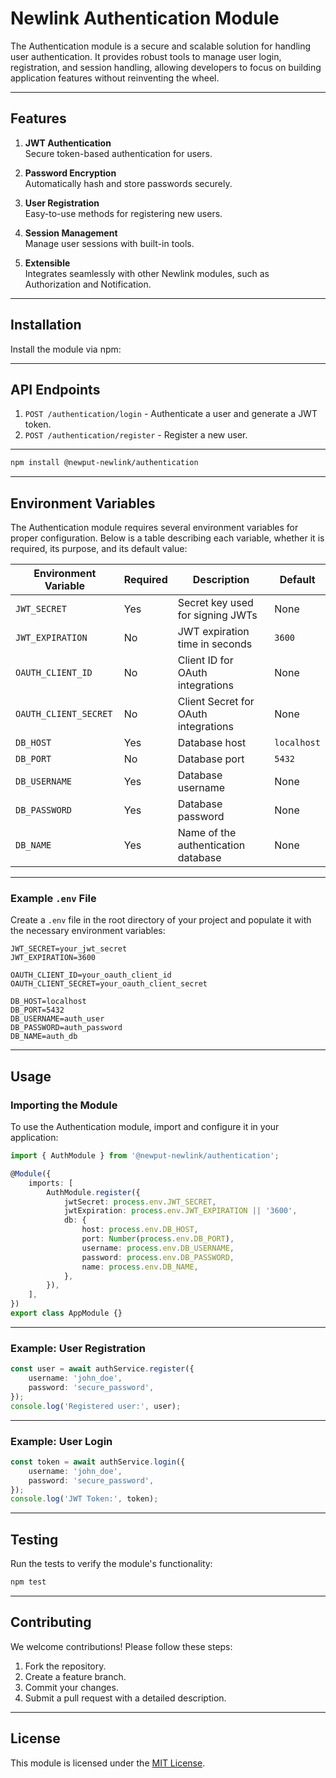 # Newlink Authentication Module

The Authentication module is a secure and scalable solution for handling user authentication. It provides robust tools to manage user login, registration, and session handling, allowing developers to focus on building application features without reinventing the wheel.

---

## Features

1. **JWT Authentication**  
   Secure token-based authentication for users.

2. **Password Encryption**  
   Automatically hash and store passwords securely.

3. **User Registration**  
   Easy-to-use methods for registering new users.

4. **Session Management**  
   Manage user sessions with built-in tools.

5. **Extensible**  
   Integrates seamlessly with other Newlink modules, such as Authorization and Notification.

---

## Installation

Install the module via npm:

---
## API Endpoints
1. `POST /authentication/login` - Authenticate a user and generate a JWT token.
2. `POST /authentication/register` - Register a new user.
---

```bash
npm install @newput-newlink/authentication
```

---

## Environment Variables

The Authentication module requires several environment variables for proper configuration. Below is a table describing each variable, whether it is required, its purpose, and its default value:

| Environment Variable  | Required | Description                          | Default     |
| --------------------- | -------- | ------------------------------------ | ----------- |
| `JWT_SECRET`          | Yes      | Secret key used for signing JWTs     | None        |
| `JWT_EXPIRATION`      | No       | JWT expiration time in seconds       | `3600`      |
| `OAUTH_CLIENT_ID`     | No       | Client ID for OAuth integrations     | None        |
| `OAUTH_CLIENT_SECRET` | No       | Client Secret for OAuth integrations | None        |
| `DB_HOST`             | Yes      | Database host                        | `localhost` |
| `DB_PORT`             | No       | Database port                        | `5432`      |
| `DB_USERNAME`         | Yes      | Database username                    | None        |
| `DB_PASSWORD`         | Yes      | Database password                    | None        |
| `DB_NAME`             | Yes      | Name of the authentication database  | None        |

---

### Example `.env` File

Create a `.env` file in the root directory of your project and populate it with the necessary environment variables:

```env
JWT_SECRET=your_jwt_secret
JWT_EXPIRATION=3600

OAUTH_CLIENT_ID=your_oauth_client_id
OAUTH_CLIENT_SECRET=your_oauth_client_secret

DB_HOST=localhost
DB_PORT=5432
DB_USERNAME=auth_user
DB_PASSWORD=auth_password
DB_NAME=auth_db
```

---

## Usage

### Importing the Module

To use the Authentication module, import and configure it in your application:

```typescript
import { AuthModule } from '@newput-newlink/authentication';

@Module({
	imports: [
		AuthModule.register({
			jwtSecret: process.env.JWT_SECRET,
			jwtExpiration: process.env.JWT_EXPIRATION || '3600',
			db: {
				host: process.env.DB_HOST,
				port: Number(process.env.DB_PORT),
				username: process.env.DB_USERNAME,
				password: process.env.DB_PASSWORD,
				name: process.env.DB_NAME,
			},
		}),
	],
})
export class AppModule {}
```

---

### Example: User Registration

```typescript
const user = await authService.register({
	username: 'john_doe',
	password: 'secure_password',
});
console.log('Registered user:', user);
```

---

### Example: User Login

```typescript
const token = await authService.login({
	username: 'john_doe',
	password: 'secure_password',
});
console.log('JWT Token:', token);
```

---

## Testing

Run the tests to verify the module's functionality:

```bash
npm test
```

---

## Contributing

We welcome contributions! Please follow these steps:

1. Fork the repository.
2. Create a feature branch.
3. Commit your changes.
4. Submit a pull request with a detailed description.

---

## License

This module is licensed under the [MIT License](LICENSE).
